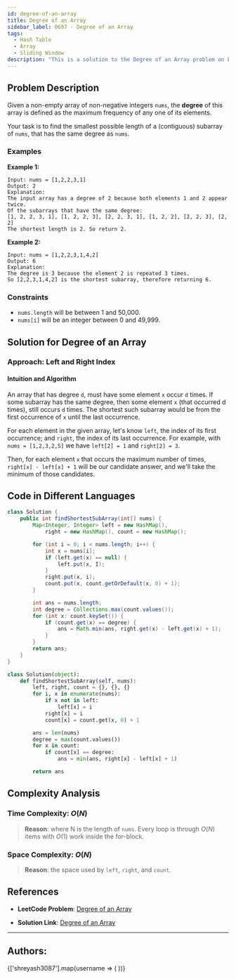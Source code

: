 ```yaml
---
id: degree-of-an-array
title: Degree of an Array
sidebar_label: 0697 - Degree of an Array
tags:
  - Hash Table
  - Array
  - Sliding Window
description: "This is a solution to the Degree of an Array problem on LeetCode."
---
```


## Problem Description

Given a non-empty array of non-negative integers `nums`, the **degree** of this array is defined as the maximum frequency of any one of its elements.

Your task is to find the smallest possible length of a (contiguous) subarray of `nums`, that has the same degree as `nums`.

### Examples

**Example 1:**

```
Input: nums = [1,2,2,3,1]
Output: 2
Explanation: 
The input array has a degree of 2 because both elements 1 and 2 appear twice.
Of the subarrays that have the same degree:
[1, 2, 2, 3, 1], [1, 2, 2, 3], [2, 2, 3, 1], [1, 2, 2], [2, 2, 3], [2, 2]
The shortest length is 2. So return 2.
```

**Example 2:**

```
Input: nums = [1,2,2,3,1,4,2]
Output: 6
Explanation: 
The degree is 3 because the element 2 is repeated 3 times.
So [2,2,3,1,4,2] is the shortest subarray, therefore returning 6.
```

### Constraints

- `nums.length` will be between 1 and 50,000.
- `nums[i]` will be an integer between 0 and 49,999.

## Solution for Degree of an Array

### Approach: Left and Right Index
#### Intuition and Algorithm

An array that has degree `d`, must have some element `x` occur `d` times. If some subarray has the same degree, then some element `x` (that occurred d times), still occurs `d` times. The shortest such subarray would be from the first occurrence of `x` until the last occurrence.

For each element in the given array, let's know `left`, the index of its first occurrence; and `right`, the index of its last occurrence. For example, with `nums = [1,2,3,2,5]` we have `left[2] = 1` and `right[2] = 3`.

Then, for each element `x` that occurs the maximum number of times, `right[x] - left[x] + 1` will be our candidate answer, and we'll take the minimum of those candidates.

## Code in Different Languages

<Tabs>
<TabItem value="java" label="Java">
  <SolutionAuthor name="@Shreyash3087"/>

```java
class Solution {
    public int findShortestSubArray(int[] nums) {
        Map<Integer, Integer> left = new HashMap(),
            right = new HashMap(), count = new HashMap();

        for (int i = 0; i < nums.length; i++) {
            int x = nums[i];
            if (left.get(x) == null) {
                left.put(x, I);
            }
            right.put(x, i);
            count.put(x, count.getOrDefault(x, 0) + 1);
        }

        int ans = nums.length;
        int degree = Collections.max(count.values());
        for (int x: count.keySet()) {
            if (count.get(x) == degree) {
                ans = Math.min(ans, right.get(x) - left.get(x) + 1);
            }
        }
        return ans;
    }
}
```

</TabItem>
<TabItem value="python" label="Python">
  <SolutionAuthor name="@Shreyash3087"/>

```python
class Solution(object):
    def findShortestSubArray(self, nums):
        left, right, count = {}, {}, {}
        for i, x in enumerate(nums):
            if x not in left:
                left[x] = i
            right[x] = i
            count[x] = count.get(x, 0) + 1

        ans = len(nums)
        degree = max(count.values())
        for x in count:
            if count[x] == degree:
                ans = min(ans, right[x] - left[x] + 1)

        return ans
```
</TabItem>
</Tabs>

## Complexity Analysis

### Time Complexity: $O(N)$

> **Reason**:  where N is the length of `nums`. Every loop is through $O(N)$ items with $O(1)$ work inside the for-block.

### Space Complexity: $O(N)$

> **Reason**: the space used by `left`, `right`, and `count`.


## References

- **LeetCode Problem**: [Degree of an Array](https://leetcode.com/problems/degree-of-an-array/description/)

- **Solution Link**: [Degree of an Array](https://leetcode.com/problems/degree-of-an-array/solutions/)

---

<h2>Authors:</h2>

<div style={{display: 'flex', flexWrap: 'wrap', justifyContent: 'space-between', gap: '10px'}}>
{['shreyash3087'].map(username => (
 <Author key={username} username={username} />
))}
</div>